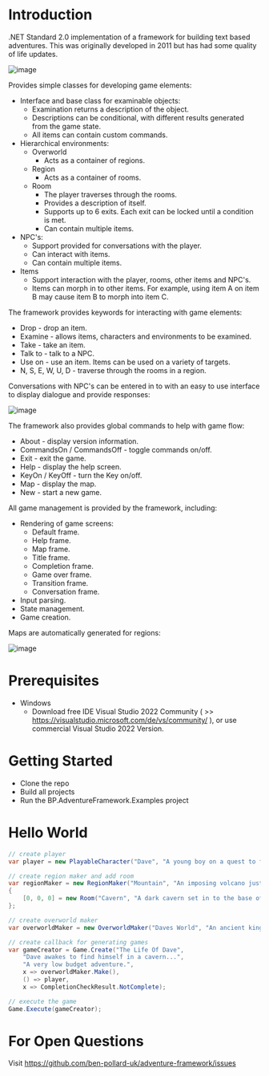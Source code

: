 # Introduction 
.NET Standard 2.0 implementation of a framework for building text based adventures. This was originally developed in 2011 but has had some quality of life updates.

![image](https://github.com/ben-pollard-uk/adventure-framework/assets/129943363/3d6fb517-3b00-4362-868a-0a21b5195163)

Provides simple classes for developing game elements:
  * Interface and base class for examinable objects:
    * Examination returns a description of the object.
    * Descriptions can be conditional, with different results generated from the game state.
    * All items can contain custom commands.
  * Hierarchical environments:
    * Overworld
      * Acts as a container of regions.
    * Region
      * Acts as a container of rooms.
    * Room
      * The player traverses through the rooms.
      * Provides a description of itself.
      * Supports up to 6 exits. Each exit can be locked until a condition is met.
      * Can contain multiple items.
  * NPC's:
    * Support provided for conversations with the player.
    * Can interact with items.
    * Can contain multiple items.
  * Items
    * Support interaction with the player, rooms, other items and NPC's.
    * Items can morph in to other items. For example, using item A on item B may cause item B to morph into item C.
  
The framework provides keywords for interacting with game elements:
  * Drop - drop an item.
  * Examine - allows items, characters and environments to be examined.
  * Take - take an item.
  * Talk to - talk to a NPC.
  * Use on - use an item. Items can be used on a variety of targets.
  * N, S, E, W, U, D - traverse through the rooms in a region.

Conversations with NPC's can be entered in to with an easy to use interface to display dialogue and provide responses:

![image](https://github.com/ben-pollard-uk/adventure-framework/assets/129943363/5ed1afc0-1ab8-4d35-9c90-dd848f18bfda)
  
The framework also provides global commands to help with game flow:
  * About - display version information.
  * CommandsOn / CommandsOff - toggle commands on/off.
  * Exit - exit the game.
  * Help - display the help screen.
  * KeyOn / KeyOff - turn the Key on/off.
  * Map - display the map.
  * New - start a new game.

All game management is provided by the framework, including:
  * Rendering of game screens:
    * Default frame.
    * Help frame.
    * Map frame.
    * Title frame.
    * Completion frame.
    * Game over frame.
    * Transition frame.
    * Conversation frame.
  * Input parsing.
  * State management.
  * Game creation.
  
Maps are automatically generated for regions:

![image](https://github.com/ben-pollard-uk/adventure-framework/assets/129943363/b6c05233-6856-4103-be44-be1c73a85874)

# Prerequisites
 * Windows
   * Download free IDE Visual Studio 2022 Community ( >> https://visualstudio.microsoft.com/de/vs/community/ ), or use commercial Visual Studio 2022 Version.

# Getting Started
 * Clone the repo
 * Build all projects
 * Run the BP.AdventureFramework.Examples project

# Hello World
```csharp
// create player
var player = new PlayableCharacter("Dave", "A young boy on a quest to find the meaning of life.");

// create region maker and add room
var regionMaker = new RegionMaker("Mountain", "An imposing volcano just East of town.")
{
    [0, 0, 0] = new Room("Cavern", "A dark cavern set in to the base of the mountain.")
};

// create overworld maker
var overworldMaker = new OverworldMaker("Daves World", "An ancient kingdom.", regionMaker);

// create callback for generating games
var gameCreator = Game.Create("The Life Of Dave",
    "Dave awakes to find himself in a cavern...",
    "A very low budget adventure.",
    x => overworldMaker.Make(),
    () => player,
    x => CompletionCheckResult.NotComplete);

// execute the game
Game.Execute(gameCreator);
```

# For Open Questions
Visit https://github.com/ben-pollard-uk/adventure-framework/issues
